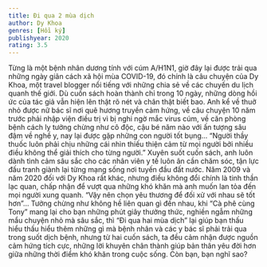```yaml
---
title: Đi qua 2 mùa dịch
author: Dy Khoa
genres: [Hồi ký]
publishyear: 2020
rating: 3.5
---
```


Từng là một bệnh nhân dương tính với cúm A/H1N1, giờ đây lại được trải qua những ngày giãn cách xã hội mùa COVID-19, đó chính là câu chuyện của Dy Khoa, một travel blogger nổi tiếng với những chia sẻ về các chuyến du lịch quanh thế giới. Dù cuốn sách hoàn thành chỉ trong 10 ngày, những dòng hồi ức của tác giả vẫn hiện lên thật rõ nét và chân thật biết bao. Anh kể về thuở nhỏ được nữ bác sĩ nơi quê hương truyền cảm hứng, về câu chuyện 10 năm trước phải nhập viện điều trị vì bị nghi ngờ mắc virus cúm, về căn phòng bệnh cách ly tưởng chừng như cô độc, cậu bé năm nào với ấn tượng sâu đậm về nghề y, nay lại được gặp những con người tốt bụng...
“Người thầy thuốc luôn phải chịu những cái nhìn thiếu thiện cảm từ mọi người bởi nhiều điều không thể giải thích cho từng người.”
Xuyên suốt cuốn sách, anh luôn dành tình cảm sâu sắc cho các nhân viên y tế luôn ân cần chăm sóc, tận lực đấu tranh giành lại từng mạng sống nơi tuyến đầu đất nước. Năm 2009 và năm 2020 đối với Dy Khoa rất khác, nhưng điều không đổi chính là tinh thần lạc quan, chấp nhận để vượt qua những khó khăn mà anh muốn lan tỏa đến mọi người xung quanh.
“Vậy nên chọn yêu thương để đối xử với nhau sẽ tốt hơn”…
Tưởng chừng như không hề liên quan gì đến nhau, khi “Cà phê cùng Tony” mang lại cho bạn những phút giây thưởng thức, nghiền ngẫm những mẩu chuyện nhỏ mà sâu sắc, thì “Đi qua hai mùa dịch” lại giúp bạn thấu hiểu thấu hiểu thêm những gì mà bệnh nhân và các y bác sĩ phải trải qua trong suốt dịch bệnh, nhưng từ hai cuốn sách, ta đều cảm nhận được nguồn cảm hứng tích cực, những lời khuyên chân thành giúp bản thân yêu đời hơn giữa những thời điểm khó khăn trong cuộc sống.
Còn bạn, bạn nghĩ sao?
